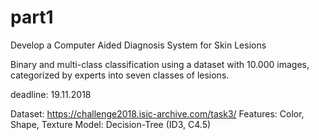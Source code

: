 # part1
Develop a Computer Aided Diagnosis System for Skin Lesions 

Binary and multi-class classification using a dataset with 10.000 images, categorized by experts into seven classes of lesions.

deadline: 19.11.2018

Dataset: https://challenge2018.isic-archive.com/task3/
Features: Color, Shape, Texture
Model: Decision-Tree (ID3, C4.5)
